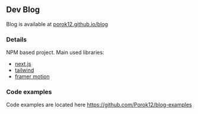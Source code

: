 ## Dev Blog

Blog is available at [porok12.github.io/blog](https://porok12.github.io/blog/) 

### Details

NPM based project. Main used libraries:

* [next.js](https://nextjs.org/docs)
* [tailwind](https://tailwindcss.com/docs/installation)
* [framer motion](https://www.framer.com/motion/introduction)

### Code examples

Code examples are located here https://github.com/Porok12/blog-examples
